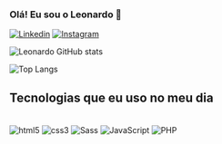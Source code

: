 ### Olá! Eu sou o Leonardo 👋

[![Linkedin](https://img.shields.io/badge/LinkedIn-0077B5?style=for-the-badge&logo=linkedin&logoColor=white)](https://www.linkedin.com/in/leonardof01/)
[![Instagram](https://img.shields.io/badge/Instagram-E4405F?style=for-the-badge&logo=instagram&logoColor=white)](https://www.instagram.com/_leonardof01/)

![Leonardo GitHub stats](https://github-readme-stats.vercel.app/api?username=LeonardoF27&show_icons=true&theme=dracula)

![Top Langs](https://github-readme-stats.vercel.app/api/top-langs/?username=LeonardoF27&size_weight=0.5&count_weight=0.5)

## Tecnologias que eu uso no meu dia

<div style="display: inline_block"><br/>
  <img align="center" alt="html5" src="https://img.shields.io/badge/HTML5-E34F26?style=for-the-badge&logo=html5&logoColor=white"/>
  <img align="center" alt="css3" src="https://img.shields.io/badge/CSS3-1572B6?style=for-the-badge&logo=css3&logoColor=white"/>
   <img align="center" alt="Sass" src="https://img.shields.io/badge/Sass-CC6699?style=for-the-badge&logo=sass&logoColor=white"/>
  <img align="center" alt="JavaScript" src="https://img.shields.io/badge/JavaScript-F7DF1E?style=for-the-badge&logo=javascript&logoColor=black"/>
  <img align="center" alt="PHP" src="https://img.shields.io/badge/PHP-777BB4?style=for-the-badge&logo=php&logoColor=white"/>
<div/>


